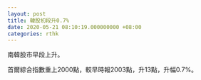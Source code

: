 ```yaml
---
layout: post
title: 韓股初段升0.7%
date: 2020-05-21 08:10:19.000000000 +08:00
categories: rthk
---
```


南韓股市早段上升。

首爾綜合指數重上2000點，較早時報2003點，升13點，升幅0.7%。
